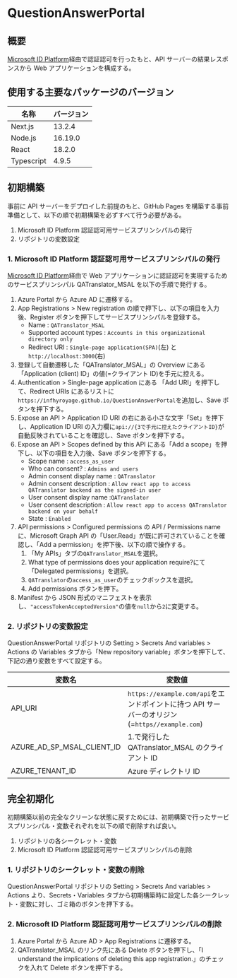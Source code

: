 # QuestionAnswerPortal

## 概要

[Microsoft ID Platform](https://learn.microsoft.com/ja-jp/azure/active-directory/develop/v2-overview)経由で認証認可を行ったもと、API サーバーの結果レスポンスから Web アプリケーションを構成する。

## 使用する主要なパッケージのバージョン

| 名称       | バージョン |
| ---------- | ---------- |
| Next.js    | 13.2.4     |
| Node.js    | 16.19.0    |
| React      | 18.2.0     |
| Typescript | 4.9.5      |

## 初期構築

事前に API サーバーをデプロイした前提のもと、GitHub Pages を構築する事前準備として、以下の順で初期構築を必ずすべて行う必要がある。

1. Microsoft ID Platform 認証認可用サービスプリンシパルの発行
2. リポジトリの変数設定

### 1. Microsoft ID Platform 認証認可用サービスプリンシパルの発行

[Microsoft ID Platform](https://learn.microsoft.com/ja-jp/azure/active-directory/develop/v2-overview)経由で Web アプリケーションに認証認可を実現するためのサービスプリンシパル QATranslator_MSAL を以下の手順で発行する。

1. Azure Portal から Azure AD に遷移する。
2. App Registrations > New registration の順で押下し、以下の項目を入力後、Register ボタンを押下してサービスプリンシパルを登録する。
   - Name : `QATranslator_MSAL`
   - Supported account types : `Accounts in this organizational directory only`
   - Redirect URI : `Single-page application(SPA)`(左) と `http://localhost:3000`(右)
3. 登録して自動遷移した「QATranslator_MSAL」の Overview にある「Application (client) ID」の値(=クライアント ID)を手元に控える。
4. Authentication > Single-page application にある 「Add URI」を押下して、Redirect URIs にあるリストに`https://infhyroyage.github.io/QuestionAnswerPortal`を追加し、Save ボタンを押下する。
5. Expose an API > Application ID URI の右にある小さな文字「Set」を押下し、Application ID URI の入力欄に`api://{3で手元に控えたクライアントID}`が自動反映されていることを確認し、Save ボタンを押下する。
6. Expose an API > Scopes defined by this API にある「Add a scope」を押下し、以下の項目を入力後、Save ボタンを押下する。
   - Scope name : `access_as_user`
   - Who can consent? : `Admins and users`
   - Admin consent display name : `QATranslator`
   - Admin consent description : `Allow react app to access QATranslator backend as the signed-in user`
   - User consent display name :`QATranslator`
   - User consent description : `Allow react app to access QATranslator backend on your behalf`
   - State : `Enabled`
7. API permissions > Configured permissions の API / Permissions name に、Microsoft Graph API の「User.Read」が既に許可されていることを確認し、「Add a permission」を押下後、以下の順で操作する。
   1. 「My APIs」タブの`QATranslator_MSAL`を選択。
   2. What type of permissions does your application require?にて「Delegated permissions」を選択。
   3. `QATranslator`の`access_as_user`のチェックボックスを選択。
   4. Add permissions ボタンを押下。
8. Manifest から JSON 形式のマニフェストを表示し、`"accessTokenAcceptedVersion"`の値を`null`から`2`に変更する。

### 2. リポジトリの変数設定

QuestionAnswerPortal リポジトリの Setting > Secrets And variables > Actions の Variables タブから「New repository variable」ボタンを押下して、下記の通り変数をすべて設定する。

| 変数名                     | 変数値                                                                                        |
| -------------------------- | --------------------------------------------------------------------------------------------- |
| API_URI                    | `https://example.com/api`をエンドポイントに持つ API サーバーのオリジン(=`https//example.com`) |
| AZURE_AD_SP_MSAL_CLIENT_ID | 1.で発行した QATranslator_MSAL のクライアント ID                                              |
| AZURE_TENANT_ID            | Azure ディレクトリ ID                                                                         |

## 完全初期化

初期構築以前の完全なクリーンな状態に戻すためには、初期構築で行ったサービスプリンシパル・変数それぞれを以下の順で削除すれば良い。

1. リポジトリの各シークレット・変数
2. Microsoft ID Platform 認証認可用サービスプリンシパルの削除

### 1. リポジトリのシークレット・変数の削除

QuestionAnswerPortal リポジトリの Setting > Secrets And variables > Actions より、Secrets・Variables タブから初期構築時に設定した各シークレット・変数に対し、ゴミ箱のボタンを押下する。

### 2. Microsoft ID Platform 認証認可用サービスプリンシパルの削除

1. Azure Portal から Azure AD > App Registrations に遷移する。
2. QATranslator_MSAL のリンク先にある Delete ボタンを押下し、「I understand the implications of deleting this app registration.」のチェックを入れて Delete ボタンを押下する。
